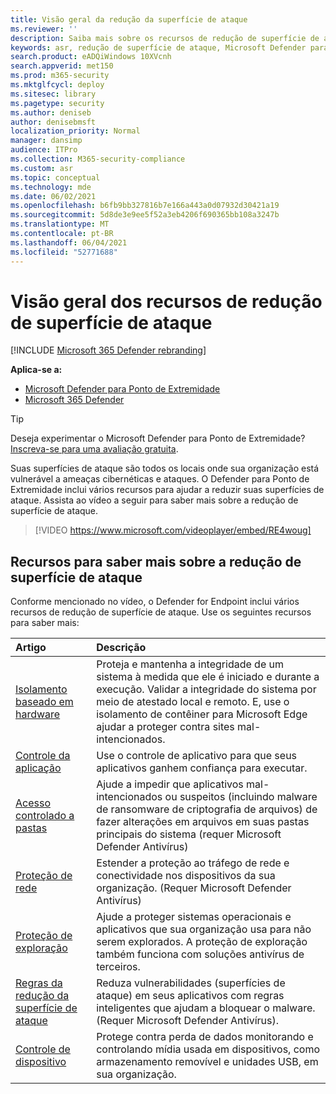 ```yaml
---
title: Visão geral da redução da superfície de ataque
ms.reviewer: ''
description: Saiba mais sobre os recursos de redução de superfície de ataque do Microsoft Defender para Ponto de Extremidade.
keywords: asr, redução de superfície de ataque, Microsoft Defender para Endpoint, microsoft defender, antivírus, av, windows defender
search.product: eADQiWindows 10XVcnh
search.appverid: met150
ms.prod: m365-security
ms.mktglfcycl: deploy
ms.sitesec: library
ms.pagetype: security
ms.author: deniseb
author: denisebmsft
localization_priority: Normal
manager: dansimp
audience: ITPro
ms.collection: M365-security-compliance
ms.custom: asr
ms.topic: conceptual
ms.technology: mde
ms.date: 06/02/2021
ms.openlocfilehash: b6fb9bb327816b7e166a443a0d07932d30421a19
ms.sourcegitcommit: 5d8de3e9ee5f52a3eb4206f690365bb108a3247b
ms.translationtype: MT
ms.contentlocale: pt-BR
ms.lasthandoff: 06/04/2021
ms.locfileid: "52771688"
---
```

# <a name="overview-of-attack-surface-reduction-capabilities"></a>Visão geral dos recursos de redução de superfície de ataque

[!INCLUDE [Microsoft 365 Defender rebranding](../../includes/microsoft-defender.md)]

**Aplica-se a:**
- [Microsoft Defender para Ponto de Extremidade](https://go.microsoft.com/fwlink/p/?linkid=2154037)
- [Microsoft 365 Defender](https://go.microsoft.com/fwlink/?linkid=2118804)

> [!TIP]
> Deseja experimentar o Microsoft Defender para Ponto de Extremidade? [Inscreva-se para uma avaliação gratuita](https://www.microsoft.com/microsoft-365/windows/microsoft-defender-atp?ocid=docs-wdatp-exposedapis-abovefoldlink).

Suas superfícies de ataque são todos os locais onde sua organização está vulnerável a ameaças cibernéticas e ataques. O Defender para Ponto de Extremidade inclui vários recursos para ajudar a reduzir suas superfícies de ataque. Assista ao vídeo a seguir para saber mais sobre a redução de superfície de ataque.<p>

> [!VIDEO https://www.microsoft.com/videoplayer/embed/RE4woug]

## <a name="resources-to-learn-more-about-attack-surface-reduction"></a>Recursos para saber mais sobre a redução de superfície de ataque

Conforme mencionado no vídeo, o Defender for Endpoint inclui vários recursos de redução de superfície de ataque. Use os seguintes recursos para saber mais:

| Artigo | Descrição |
|:---|:---|
| [Isolamento baseado em hardware](/windows/security/threat-protection/microsoft-defender-application-guard/md-app-guard-overview) | Proteja e mantenha a integridade de um sistema à medida que ele é iniciado e durante a execução. Validar a integridade do sistema por meio de atestado local e remoto. E, use o isolamento de contêiner para Microsoft Edge ajudar a proteger contra sites mal-intencionados. |
| [Controle da aplicação](/windows/security/threat-protection/windows-defender-application-control/windows-defender-application-control) | Use o controle de aplicativo para que seus aplicativos ganhem confiança para executar. |
| [Acesso controlado a pastas](controlled-folders.md) | Ajude a impedir que aplicativos mal-intencionados ou suspeitos (incluindo malware de ransomware de criptografia de arquivos) de fazer alterações em arquivos em suas pastas principais do sistema (requer Microsoft Defender Antivírus) |
| [Proteção de rede](network-protection.md) | Estender a proteção ao tráfego de rede e conectividade nos dispositivos da sua organização. (Requer Microsoft Defender Antivírus) |
| [Proteção de exploração](exploit-protection.md) | Ajude a proteger sistemas operacionais e aplicativos que sua organização usa para não serem explorados. A proteção de exploração também funciona com soluções antivírus de terceiros. |
| [Regras da redução da superfície de ataque](attack-surface-reduction.md) | Reduza vulnerabilidades (superfícies de ataque) em seus aplicativos com regras inteligentes que ajudam a bloquear o malware. (Requer Microsoft Defender Antivírus). |
| [Controle de dispositivo](device-control-report.md) | Protege contra perda de dados monitorando e controlando mídia usada em dispositivos, como armazenamento removível e unidades USB, em sua organização. |